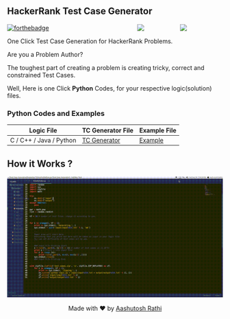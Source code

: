 ## HackerRank Test Case Generator

[<img src="https://image.flaticon.com/icons/svg/180/180867.svg" align="right" width="100">](#)
[<img src="https://brandfolder.com/hackerrank/logo/hackerrank-primary-logo.png" align="right" width="100">](https://www.hackerrank.com/)

[![forthebadge](http://forthebadge.com/images/badges/made-with-python.svg)](http://forthebadge.com)


One Click Test Case Generation for HackerRank Problems.

Are you a Problem Author?

The toughest part of creating a problem is creating tricky, correct and constrained Test Cases.

Well, Here is one Click **Python** Codes, for your respective logic(solution) files.



### Python Codes and Examples

Logic File | TC Generator File | Example File |
------------------ | ------------- | ---------------
C / C++ / Java / Python | [TC Generator](/Python/TC-Generator/TCGen.py) | [Example](/Python/Example) |



## How it Works ?

![Demo](demo.gif)



<p align="center"> Made with ❤ by <a href="https://github.com/aashutoshrathi">Aashutosh Rathi</a></p>
